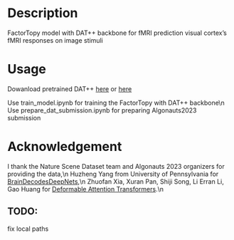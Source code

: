 # Description

FactorTopy model with DAT++ backbone for fMRI prediction visual cortex’s fMRI responses on image stimuli

# Usage

Dowanload pretrained DAT++ [here](https://1drv.ms/u/s!ApI0vb6wPqmtgroNdQXStfHGPbzkpw?e=fWJT5O) or [here](https://1drv.ms/u/s!ApI0vb6wPqmtgroVYhIIowSbZOFXFw?e=uNShfl)

Use train_model.ipynb for training the FactorTopy with DAT++ backbone\n
Use prepare_dat_submission.ipynb for preparing Algonauts2023 submission

# Acknowledgement

I thank
the Nature Scene Dataset team and Algonauts 2023 organizers for providing the data,\n
Huzheng Yang from University of Pennsylvania for [BrainDecodesDeepNets](https://github.com/huzeyann/BrainDecodesDeepNets),\n
Zhuofan Xia, Xuran Pan, Shiji Song, Li Erran Li, Gao Huang for [Deformable Attention Transformers](https://github.com/LeapLabTHU/DAT).\n

## TODO:
fix local paths

